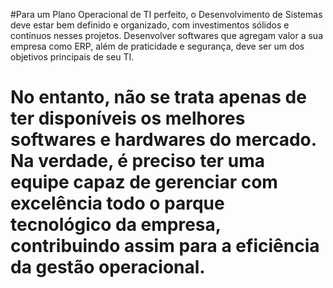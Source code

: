 #Para um Plano Operacional de TI perfeito, o Desenvolvimento de Sistemas deve estar bem definido e organizado, com investimentos sólidos e contínuos nesses projetos. Desenvolver softwares que agregam valor a sua empresa como ERP, além de praticidade e segurança, deve ser um dos objetivos principais de seu TI.
# No entanto, não se trata apenas de ter disponíveis os melhores softwares e hardwares do mercado. Na verdade, é preciso ter uma equipe capaz de gerenciar com excelência todo o parque tecnológico da empresa, contribuindo assim para a eficiência da gestão operacional.
